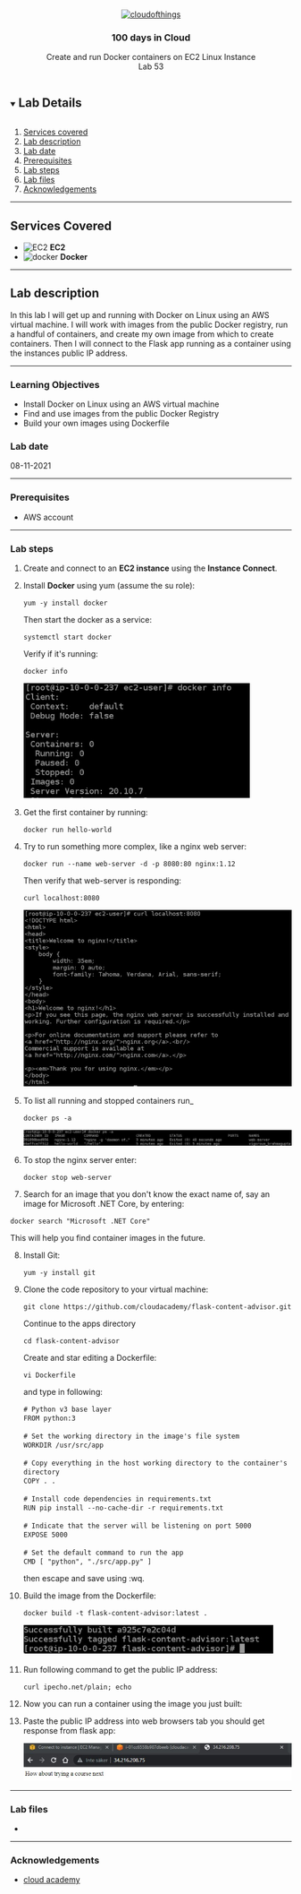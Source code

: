

<br />

<p align="center">
  <a href="img/">
    <img src="img/lab54_diagram.jpg" alt="cloudofthings" width="551" height="389">
  </a>
  <h3 align="center">100 days in Cloud</h3>
<p align="center">
    Create and run Docker containers on EC2 Linux Instance
    <br />
    Lab 53
    <br/>
  </p>

</p>

<details open="open">
  <summary><h2 style="display: inline-block">Lab Details</h2></summary>
  <ol>
    <li><a href="#services-covered">Services covered</a>
    <li><a href="#lab-description">Lab description</a></li>
    </li>
    <li><a href="#lab-date">Lab date</a></li>
    <li><a href="#prerequisites">Prerequisites</a></li>    
    <li><a href="#lab-steps">Lab steps</a></li>
    <li><a href="#lab-files">Lab files</a></li>
    <li><a href="#acknowledgements">Acknowledgements</a></li>
  </ol>
</details>

---

## Services Covered
* ![EC2](https://github.com/CloudedThings/100-Days-in-Cloud/blob/main/images/AmazonEC2.png) **EC2**
* ![docker](https://github.com/CloudedThings/100-Days-in-Cloud/blob/main/images/docker.png) **Docker**
---

## Lab description

In this lab I will get up and running with Docker on Linux using an AWS virtual machine. I will work with images from the public Docker registry, run a handful of containers, and create my own image from which to create containers. Then I will connect to the Flask app running as a container using the instances public IP address.

---

### Learning Objectives



* Install Docker on Linux using an AWS virtual machine
* Find and use images from the public Docker Registry
* Build your own images using Dockerfile

### Lab date
08-11-2021

---

### Prerequisites
* AWS account

---

### Lab steps
1. Create and connect to an **EC2 instance** using the **Instance Connect**.

2. Install **Docker** using yum (assume the su role):

   ```
   yum -y install docker
   ```

   Then start the docker as a service:

   ```
   systemctl start docker
   ```

   Verify if it's running:

   ```
   docker info
   ```

   <img src="img/lab53_dockerinfo.jpg" alt="dockerinfo" style="zoom:80%;" />

3. Get the first container by running:

   ```
   docker run hello-world
   ```

4. Try to run something more complex, like a nginx web server:

   ```
   docker run --name web-server -d -p 8080:80 nginx:1.12
   ```

   Then verify that web-server is responding:

   ```
   curl localhost:8080
   ```

   <img src="img/lab53_dockernginx.jpg" alt="nginx" style="zoom:67%;" />

5. To list all running and stopped containers run_

   ```
   docker ps -a
   ```

   <img src="img/lab53_dockerlist.jpg" alt="dockerlist" style="zoom:80%;" />

6. To stop the nginx server enter:

   ```
   docker stop web-server
   ```

7.  Search for an image that you don't know the exact name of, say an image for Microsoft .NET Core, by entering:

   ```
   docker search "Microsoft .NET Core"
   ```

   This will help you find container images in the future.

8. Install Git:

   ```
   yum -y install git
   ```

9. Clone the code repository to your virtual machine:

   ```
   git clone https://github.com/cloudacademy/flask-content-advisor.git
   ```

   Continue to the apps directory

   ```
   cd flask-content-advisor
   ```

   Create and star editing a Dockerfile:

   ```
   vi Dockerfile
   ```

   and type in following:

   ```
   # Python v3 base layer
   FROM python:3
   
   # Set the working directory in the image's file system
   WORKDIR /usr/src/app
   
   # Copy everything in the host working directory to the container's directory
   COPY . .
   
   # Install code dependencies in requirements.txt
   RUN pip install --no-cache-dir -r requirements.txt
   
   # Indicate that the server will be listening on port 5000
   EXPOSE 5000
   
   # Set the default command to run the app
   CMD [ "python", "./src/app.py" ]
   ```

   then escape and save using :wq.

10. Build the image from the Dockerfile:

    ```
    docker build -t flask-content-advisor:latest .
    ```

    <img src="img/lab53_dockerflask.jpg" alt="dokerflask" style="zoom:80%;" />

11. Run following command to get the public IP address:

    ```
    curl ipecho.net/plain; echo
    ```

12. Now you can run a container using the image you just built:

13. Paste the public IP address into web browsers tab you should get response from flask app:

    ![flaskresponse](img/lab53_dockerflaskresponse.jpg)

---

### Lab files
* 
---

### Acknowledgements
* [cloud academy](https://cloudacademy.com/lab/start-with-docker-linux-aws/?context_id=129&context_resource=lp)

